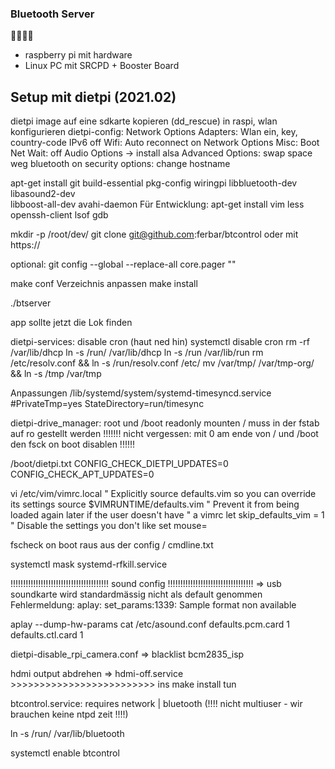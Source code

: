 ### Bluetooth Server
🚂🚃🚃🚃

- raspberry pi mit hardware
- Linux PC mit SRCPD + Booster Board


## Setup mit dietpi (2021.02)

dietpi image auf eine sdkarte kopieren (dd_rescue)
in raspi, wlan konfigurieren
dietpi-config:
Network Options Adapters:
	Wlan ein, key, country-code
	IPv6 off
    Wifi: Auto reconnect on
Network Options Misc: Boot Net Wait: off
Audio Options -> install alsa
Advanced Options:
	swap space weg
	bluetooth on
security options:
	change hostname
	

apt-get install git build-essential pkg-config wiringpi libbluetooth-dev libasound2-dev \
libboost-all-dev avahi-daemon
Für Entwicklung:
apt-get install vim less openssh-client lsof gdb

mkdir -p /root/dev/
git clone git@github.com:ferbar/btcontrol  oder mit https://

optional:
git config --global --replace-all core.pager ""

make
conf Verzeichnis anpassen
make install

./btserver

app sollte jetzt die Lok finden


dietpi-services:
disable cron (haut ned hin)
systemctl disable cron
rm -rf /var/lib/dhcp
ln -s /run/ /var/lib/dhcp
ln -s /run /var/lib/run
rm /etc/resolv.conf && ln -s /run/resolv.conf /etc/
mv /var/tmp/ /var/tmp-org/ && ln -s /tmp /var/tmp

Anpassungen /lib/systemd/system/systemd-timesyncd.service
#PrivateTmp=yes
StateDirectory=run/timesync

dietpi-drive_manager:
root und /boot readonly mounten
/ muss in der fstab auf ro gestellt werden
!!!!!!! nicht vergessen: mit 0 am ende von / und /boot den fsck on boot disablen !!!!!!

/boot/dietpi.txt
CONFIG_CHECK_DIETPI_UPDATES=0
CONFIG_CHECK_APT_UPDATES=0

vi /etc/vim/vimrc.local
" Explicitly source defaults.vim so you can override its settings
source $VIMRUNTIME/defaults.vim
" Prevent it from being loaded again later if the user doesn't have
" a vimrc
let skip_defaults_vim = 1
" Disable the settings you don't like
set mouse=

fscheck on boot raus aus der config / cmdline.txt

systemctl mask systemd-rfkill.service

!!!!!!!!!!!!!!!!!!!!!!!!!!!!!!!!!!!!!!! sound config !!!!!!!!!!!!!!!!!!!!!!!!!!!!!!!!!!
=> usb soundkarte wird standardmässig nicht als default genommen
Fehlermeldung:
aplay: set_params:1339: Sample format non available

aplay --dump-hw-params <wavfile>
cat /etc/asound.conf 
defaults.pcm.card 1
defaults.ctl.card 1


dietpi-disable_rpi_camera.conf   => blacklist bcm2835_isp

hdmi output abdrehen => hdmi-off.service >>>>>>>>>>>>>>>>>>>>>>>>> ins make install tun


btcontrol.service:
requires network | bluetooth (!!!! nicht multiuser - wir brauchen keine ntpd zeit !!!!)

ln -s /run/ /var/lib/bluetooth

systemctl enable btcontrol
